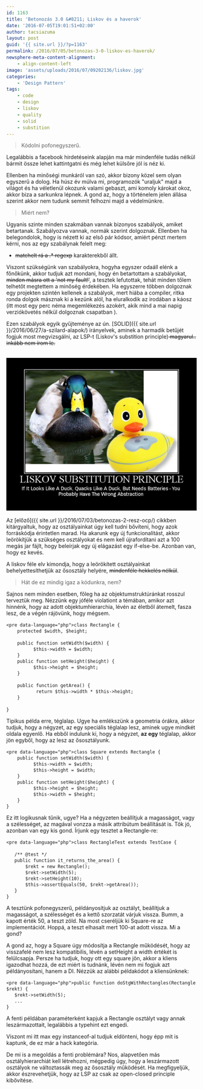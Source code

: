 ```yaml
---
id: 1163
title: 'Betonozás 3.0 &#8211; Liskov és a haverok'
date: '2016-07-05T19:01:51+02:00'
author: tacsiazuma
layout: post
guid: '{{ site.url }}/?p=1163'
permalink: /2016/07/05/betonozas-3-0-liskov-es-haverok/
newsphere-meta-content-alignment:
    - align-content-left
image: 'assets/uploads/2016/07/09202136/liskov.jpg'
categories:
    - 'Design Pattern'
tags:
    - code
    - design
    - liskov
    - quality
    - solid
    - substition
---
```


> Kódolni pofonegyszerű.

Legalábbis a facebook hirdetéseink alapján ma már mindenféle tudás nélkül bármit össze lehet kattintgatni és még lehet külsőre jól is néz ki.

Ellenben ha minőségi munkáról van szó, akkor bizony közel sem olyan egyszerű a dolog. Ha húsz év múlva mi, programozók "uraljuk" majd a világot és ha véletlenül okozunk valami gebaszt, ami komoly károkat okoz, akkor biza a sarkunkra lépnek. A gond az, hogy a történelem jelen állása szerint akkor nem tudunk semmit felhozni majd a védelmünkre.

> Miért nem?

Ugyanis szinte minden szakmában vannak bizonyos szabályok, amiket betartanak. Szabályozva vannak, normák szerint dolgoznak. Ellenben ha belegondolok, hogy is nézett ki az első pár kódsor, amiért pénzt mertem kérni, nos az egy szabálynak felelt meg:

- <del>matchelt rá a .\* regexp</del> karakterekből állt.

Viszont szükségünk van szabályokra, hogyha egyszer odaáll elénk a főnőkünk, akkor tudjuk azt mondani, hogy én betartottam a szabályokat, <del>minden másra ott a 'not my fault!'</del>, a tesztek lefutottak, tehát minden tőlem telhetőt megtettem a minőség érdekében. Ha egyszerre többen dolgoznak egy projekten szintén kellenek a szabályok, mert hiába a compiler, ritka ronda dolgok másznak ki a kezünk alól, ha eluralkodik az irodában a káosz (itt most egy perc néma megemlékezés azokért, akik mind a mai napig verziókövetés nélkül dolgoznak csapatban ).

Ezen szabályok egyik gyűjteménye az ún. [SOLID]({{ site.url }}/2016/06/27/a-szilard-alapok/) irányelvek, aminek a harmadik betűjét fogjuk most megvizsgálni, az LSP-t (Liskov's substition principle)<del> magyarul.. inkább nem írom le.</del>

[  
![liskov](assets/uploads/2016/07/liskov.jpg)](assets/uploads/2016/07/liskov.jpg)

Az [előző]({{ site.url }}/2016/07/03/betonozas-2-resz-ocp/) cikkben kitárgyaltuk, hogy az osztályainkat úgy kell tudni bővíteni, hogy azok forráskódja érintetlen marad. Ha akarunk egy új funkcionalitást, akkor leörökítjük a szükséges osztályokat és nem kell újrafordítani azt a 100 megás jar fájlt, hogy beleírjak egy új elágazást egy if-else-be. Azonban van, hogy ez kevés.

A liskov féle elv kimondja, hogy a leörökített osztályainkat behelyettesíthetjük az ősosztály helyére, <del>mindenféle hekkelés nélkül</del>.

> Hát de ez mindig igaz a kódunkra, nem?

Sajnos nem minden esetben, főleg ha az objektumstruktúránkat rosszul terveztük meg. Nézzünk egy jóféle violationt a témában, amikor azt hinnénk, hogy az adott objektumhierarchia, lévén az életből átemelt, fasza lesz, de a végén rájövünk, hogy mégsem.

```
<pre data-language="php">class Rectangle {
    protected $width, $height;

    public function setWidth($width) {
          $this->width = $width;
    }
    public function setHeight($height) {
          $this->height = $height;
    }

    public function getArea() {
           return $this->width * $this->height;
    }

}
```

Tipikus példa erre, téglalap. Ugye ha emlékszünk a geometria órákra, akkor tudjuk, hogy a négyzet, az egy speciális téglalap lesz, aminek ugye mindkét oldala egyenlő. Ha ebből indulunk ki, hogy a négyzet, **az egy** téglalap, akkor jön egyből, hogy az lesz az ősosztályunk.

```
<pre data-language="php">class Square extends Rectangle {
    public function setWidth($width) {
          $this->width = $width;
          $this->height = $width;
    }
    public function setHeight($height) {
          $this->height = $height;
          $this->width = $height;
    }
}
```

Ez itt logikusnak tűnik, ugye? Ha a négyzeten beállítjuk a magasságot, vagy a szélességet, az magával vonzza a másik attribútum beállítását is. Tök jó, azonban van egy kis gond. Írjunk egy tesztet a Rectangle-re:

```
<pre data-language="php">class RectangleTest extends TestCase {
   
   /** @test */
   public function it_returns_the_area() {
       $rekt = new Rectangle();
       $rekt->setWidth(5);
       $rekt->setHeight(10);
       $this->assertEquals(50, $rekt->getArea());
   }
}
```

A tesztünk pofonegyszerű, példányosítjuk az osztályt, beállítjuk a magasságot, a szélességet és a kettő szorzatát várjuk vissza. Bumm, a kapott érték 50, a teszt zöld. Na most cseréljük ki Square-re az implementációt. Hoppá, a teszt elhasalt mert 100-at adott vissza. Mi a gond?

A gond az, hogy a Square úgy módosítja a Rectangle működését, hogy az visszafelé nem lesz kompatibilis, lévén a setHeight a width értékét is felülcsapja. Persze ha tudjuk, hogy ott egy square jön, akkor a kliens igazodhat hozzá, de ezt miért is tudnánk, lévén nem mi fogjuk azt példányosítani, hanem a DI. Nézzük az alábbi példakódot a kliensünknek:

```
<pre data-language="php">public function doStgWithRectangles(Rectangle $rekt) {
   $rekt->setWidth(5);
   ...
}
```

A fenti példában paraméterként kapjuk a Rectangle osztályt vagy annak leszármazottait, legalábbis a typehint ezt engedi.

Viszont mi itt max egy instanceof-al tudjuk eldönteni, hogy épp mit is kaptunk, de ez már a hack kategória.

De mi is a megoldás a fenti problémára? Nos, alapvetően más osztályhierarchiát kell létrehozni, mégpedig úgy, hogy a leszármazott osztályok ne változtassák meg az ősosztály működését. Ha megfigyeljük, akkor észrevehetjük, hogy az LSP az csak az open-closed principle kibővítése.